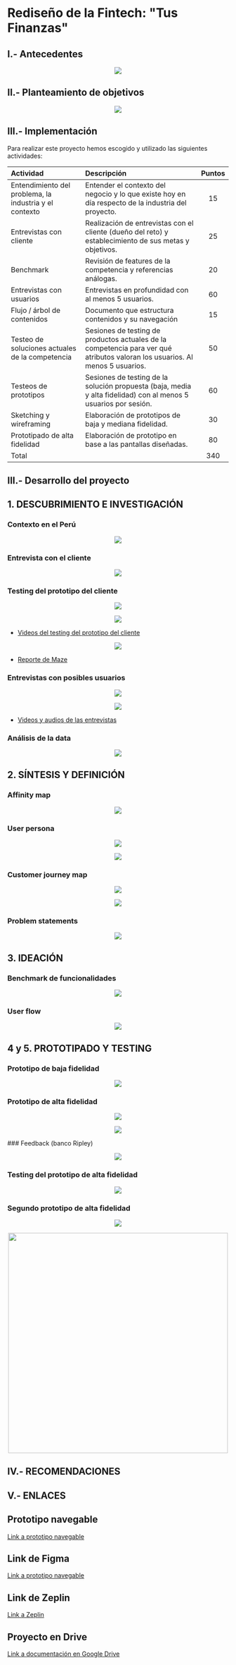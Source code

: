 #  Rediseño de la Fintech: "Tus Finanzas"


## I.- Antecedentes


<p  align="center">

<img  src="http://i66.tinypic.com/wmfgo3.png" >

</p>

## II.- Planteamiento de objetivos

<p  align="center">

<img  src="http://i65.tinypic.com/2mmfn9g.png" >

</p>


## III.- Implementación

Para realizar este proyecto hemos escogido y utilizado las siguientes actividades:


|Actividad|Descripción|Puntos|
|:----|:---|:---:|
|Entendimiento del problema, la industria y el contexto|Entender el contexto del negocio y lo que existe hoy en día respecto de la industria del proyecto.| 15 |
|Entrevistas con cliente| Realización de entrevistas con el cliente (dueño del reto) y establecimiento de sus metas y objetivos. | 25 |
|Benchmark| Revisión de features de la competencia y referencias análogas. | 20 |
|Entrevistas con usuarios| Entrevistas en profundidad con al menos 5 usuarios. | 60 | 
|Flujo / árbol de contenidos| Documento que estructura contenidos y su navegación | 15 |
|Testeo de soluciones actuales de la competencia|Sesiones de testing de productos actuales de la competencia para ver qué atributos valoran los usuarios. Al menos 5 usuarios. | 50 |
|Testeos de prototipos| Sesiones de testing de la solución propuesta (baja, media y alta fidelidad) con al menos 5 usuarios por sesión. | 60 |
|Sketching y wireframing| Elaboración de prototipos de baja y mediana fidelidad. | 30 |
|Prototipado de alta fidelidad| Elaboración de prototipo en base a las pantallas diseñadas. | 80 |
|Total|  | 340 |

## III.- Desarrollo del proyecto

## 1. DESCUBRIMIENTO E INVESTIGACIÓN

### Contexto en el Perú
<p  align="center">

<img  src="http://i68.tinypic.com/2rxceao.png" >

</p>

### Entrevista con el cliente
<p  align="center">

<img  src="http://i68.tinypic.com/6gls1i.png" >

</p>

### Testing del prototipo del cliente

<p  align="center">

<img  src="http://i65.tinypic.com/245kimr.png" >

</p>

<p  align="center">

<img  src="http://i68.tinypic.com/2e1vi9g.png" >

</p>

- [Videos del testing del prototipo del cliente](https://drive.google.com/drive/folders/1ifuyjWy3eJju9gqBIsDcExofHeUu-pyX)

<p  align="center">

<img  src="http://i63.tinypic.com/2jg438o.png" >

</p>

- [Reporte de Maze](https://maze.design/r/7bnqac4vjw74m6h6)

### Entrevistas con posibles usuarios
<p  align="center">

<img  src="http://i66.tinypic.com/2r6pgfo.jpg" >

</p>

<p  align="center">

<img  src="http://i66.tinypic.com/veacft.jpg" >

</p>

- [Videos y audios de las entrevistas](https://drive.google.com/drive/folders/1WW0W1aluir30s_trWUUykadW5I5RURiQ)

### Análisis de la data
<p  align="center">

<img  src="http://i67.tinypic.com/35hjlhg.png" >

</p>



## 2. SÍNTESIS Y DEFINICIÓN
### Affinity map
<p  align="center">

<img  src="http://i65.tinypic.com/34jb2jd.jpg" >

</p>

### User persona

<p  align="center">

<img  src="http://i63.tinypic.com/2lcnxa1.png" >

</p>

<p  align="center">

<img  src="http://i65.tinypic.com/nyzeig.jpg" >

</p>

### Customer journey map


<p  align="center">

<img  src="http://i65.tinypic.com/juzvdi.png" >

</p>

<p  align="center">

<img  src="http://i67.tinypic.com/20g16jp.png" >

</p>

### Problem statements
<p  align="center">

<img  src="http://i67.tinypic.com/2l89n44.png" >

</p>


## 3. IDEACIÓN

### Benchmark de funcionalidades
<p  align="center">

<img  src="http://i64.tinypic.com/2zz1et0.png" >

</p>

### User flow
<p  align="center">

<img  src="http://i64.tinypic.com/1zf0ue.jpg" >

</p>

## 4 y 5. PROTOTIPADO Y TESTING

###  Prototipo de baja fidelidad
<p  align="center">

<img  src="http://i68.tinypic.com/2ltlchy.png" >

</p>

###  Prototipo de alta fidelidad
<p  align="center">

<img  src="http://i64.tinypic.com/1zdqijs.png" >

</p>

<p  align="center">

<img  src="http://i67.tinypic.com/m83a1i.png" >

</p>
###  Feedback (banco Ripley)
<p  align="center">

<img  src="http://i64.tinypic.com/117fvqh.png" >

</p>

###  Testing del prototipo de alta fidelidad
<p  align="center">

<img  src="http://i67.tinypic.com/6sgi1y.png" >

</p>

###  Segundo prototipo de alta fidelidad
<p  align="center">

<img  src="http://i68.tinypic.com/13ynzwn.png" >

</p>
<p  align="center">

<img  src="http://i67.tinypic.com/1zmnsch.png" height="500">

</p>


## IV.- RECOMENDACIONES

## V.- ENLACES

## Prototipo navegable
[Link a prototipo navegable](https://invis.io/8NSKQYGWCQU)

## Link de Figma
[Link a prototipo navegable](https://www.figma.com/file/IRiu59RvKAVfuwHIkfyEKM/App-financiera?node-id=2610%3A0)

## Link de Zeplin
[Link a Zeplin](https://zpl.io/bz6RnBl)

## Proyecto en Drive
[Link a documentación en Google Drive](https://drive.google.com/drive/folders/1-dxbjFv4YzBd6SrMB8hsboVAw0xcpNlc)

